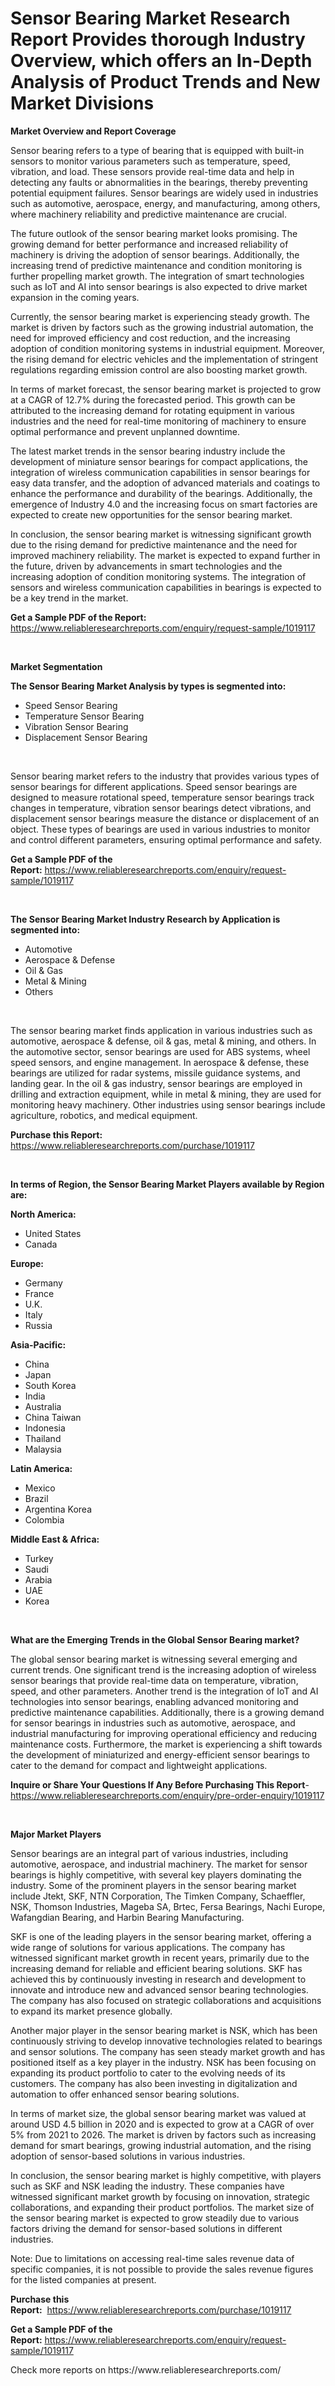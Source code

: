 <p><h1>Sensor Bearing Market Research Report Provides thorough Industry Overview, which offers an In-Depth Analysis of Product Trends and New Market Divisions</h1></p><p><strong>Market Overview and Report Coverage</strong></p>
<p><p>Sensor bearing refers to a type of bearing that is equipped with built-in sensors to monitor various parameters such as temperature, speed, vibration, and load. These sensors provide real-time data and help in detecting any faults or abnormalities in the bearings, thereby preventing potential equipment failures. Sensor bearings are widely used in industries such as automotive, aerospace, energy, and manufacturing, among others, where machinery reliability and predictive maintenance are crucial.</p><p>The future outlook of the sensor bearing market looks promising. The growing demand for better performance and increased reliability of machinery is driving the adoption of sensor bearings. Additionally, the increasing trend of predictive maintenance and condition monitoring is further propelling market growth. The integration of smart technologies such as IoT and AI into sensor bearings is also expected to drive market expansion in the coming years.</p><p>Currently, the sensor bearing market is experiencing steady growth. The market is driven by factors such as the growing industrial automation, the need for improved efficiency and cost reduction, and the increasing adoption of condition monitoring systems in industrial equipment. Moreover, the rising demand for electric vehicles and the implementation of stringent regulations regarding emission control are also boosting market growth.</p><p>In terms of market forecast, the sensor bearing market is projected to grow at a CAGR of 12.7% during the forecasted period. This growth can be attributed to the increasing demand for rotating equipment in various industries and the need for real-time monitoring of machinery to ensure optimal performance and prevent unplanned downtime.</p><p>The latest market trends in the sensor bearing industry include the development of miniature sensor bearings for compact applications, the integration of wireless communication capabilities in sensor bearings for easy data transfer, and the adoption of advanced materials and coatings to enhance the performance and durability of the bearings. Additionally, the emergence of Industry 4.0 and the increasing focus on smart factories are expected to create new opportunities for the sensor bearing market.</p><p>In conclusion, the sensor bearing market is witnessing significant growth due to the rising demand for predictive maintenance and the need for improved machinery reliability. The market is expected to expand further in the future, driven by advancements in smart technologies and the increasing adoption of condition monitoring systems. The integration of sensors and wireless communication capabilities in bearings is expected to be a key trend in the market.</p></p>
<p><strong>Get a Sample PDF of the Report:</strong> <a href="https://www.reliableresearchreports.com/enquiry/request-sample/1019117">https://www.reliableresearchreports.com/enquiry/request-sample/1019117</a></p>
<p>&nbsp;</p>
<p><strong>Market Segmentation</strong></p>
<p><strong>The Sensor Bearing Market Analysis by types is segmented into:</strong></p>
<p><ul><li>Speed Sensor Bearing</li><li>Temperature Sensor Bearing</li><li>Vibration Sensor Bearing</li><li>Displacement Sensor Bearing</li></ul></p>
<p>&nbsp;</p>
<p><p>Sensor bearing market refers to the industry that provides various types of sensor bearings for different applications. Speed sensor bearings are designed to measure rotational speed, temperature sensor bearings track changes in temperature, vibration sensor bearings detect vibrations, and displacement sensor bearings measure the distance or displacement of an object. These types of bearings are used in various industries to monitor and control different parameters, ensuring optimal performance and safety.</p></p>
<p><strong>Get a Sample PDF of the Report:</strong>&nbsp;<a href="https://www.reliableresearchreports.com/enquiry/request-sample/1019117">https://www.reliableresearchreports.com/enquiry/request-sample/1019117</a></p>
<p>&nbsp;</p>
<p><strong>The Sensor Bearing Market Industry Research by Application is segmented into:</strong></p>
<p><ul><li>Automotive</li><li>Aerospace & Defense</li><li>Oil & Gas</li><li>Metal & Mining</li><li>Others</li></ul></p>
<p>&nbsp;</p>
<p><p>The sensor bearing market finds application in various industries such as automotive, aerospace & defense, oil & gas, metal & mining, and others. In the automotive sector, sensor bearings are used for ABS systems, wheel speed sensors, and engine management. In aerospace & defense, these bearings are utilized for radar systems, missile guidance systems, and landing gear. In the oil & gas industry, sensor bearings are employed in drilling and extraction equipment, while in metal & mining, they are used for monitoring heavy machinery. Other industries using sensor bearings include agriculture, robotics, and medical equipment.</p></p>
<p><strong>Purchase this Report:</strong>&nbsp; <a href="https://www.reliableresearchreports.com/purchase/1019117">https://www.reliableresearchreports.com/purchase/1019117</a></p>
<p>&nbsp;</p>
<p><strong>In terms of Region, the Sensor Bearing Market Players available by Region are:</strong></p>
<p>
    <p> <strong> North America: </strong>
        <ul>
            <li>United States</li>
            <li>Canada</li>
        </ul>
        </p> 
    <p> <strong> Europe: </strong>
        <ul>
            <li>Germany</li>
            <li>France</li>
            <li>U.K.</li>
            <li>Italy</li>
            <li>Russia</li>
        </ul>
        </p> 
    <p> <strong> Asia-Pacific: </strong>
        <ul>
            <li>China</li>
            <li>Japan</li>
            <li>South Korea</li>
            <li>India</li>
            <li>Australia</li>
            <li>China Taiwan</li>
            <li>Indonesia</li>
            <li>Thailand</li>
            <li>Malaysia</li>
        </ul>
        </p> 
    <p> <strong> Latin America: </strong>
        <ul>
            <li>Mexico</li>
            <li>Brazil</li>
            <li>Argentina Korea</li>
            <li>Colombia</li>
        </ul>
        </p> 
    <p> <strong> Middle East & Africa: </strong>
        <ul>
            <li>Turkey</li>
            <li>Saudi</li>
            <li>Arabia</li>
            <li>UAE</li>
            <li>Korea</li>
        </ul>
    </p>
    </p>
<p>&nbsp;</p>
<p><strong>What are the Emerging Trends in the Global Sensor Bearing market?</strong></p>
<p><p>The global sensor bearing market is witnessing several emerging and current trends. One significant trend is the increasing adoption of wireless sensor bearings that provide real-time data on temperature, vibration, speed, and other parameters. Another trend is the integration of IoT and AI technologies into sensor bearings, enabling advanced monitoring and predictive maintenance capabilities. Additionally, there is a growing demand for sensor bearings in industries such as automotive, aerospace, and industrial manufacturing for improving operational efficiency and reducing maintenance costs. Furthermore, the market is experiencing a shift towards the development of miniaturized and energy-efficient sensor bearings to cater to the demand for compact and lightweight applications.</p></p>
<p><strong>Inquire or Share Your Questions If Any Before Purchasing This Report</strong>- <a href="https://www.reliableresearchreports.com/enquiry/pre-order-enquiry/1019117">https://www.reliableresearchreports.com/enquiry/pre-order-enquiry/1019117</a></p>
<p>&nbsp;</p>
<p><strong>Major Market Players</strong></p>
<p><p>Sensor bearings are an integral part of various industries, including automotive, aerospace, and industrial machinery. The market for sensor bearings is highly competitive, with several key players dominating the industry. Some of the prominent players in the sensor bearing market include Jtekt, SKF, NTN Corporation, The Timken Company, Schaeffler, NSK, Thomson Industries, Mageba SA, Brtec, Fersa Bearings, Nachi Europe, Wafangdian Bearing, and Harbin Bearing Manufacturing.</p><p>SKF is one of the leading players in the sensor bearing market, offering a wide range of solutions for various applications. The company has witnessed significant market growth in recent years, primarily due to the increasing demand for reliable and efficient bearing solutions. SKF has achieved this by continuously investing in research and development to innovate and introduce new and advanced sensor bearing technologies. The company has also focused on strategic collaborations and acquisitions to expand its market presence globally.</p><p>Another major player in the sensor bearing market is NSK, which has been continuously striving to develop innovative technologies related to bearings and sensor solutions. The company has seen steady market growth and has positioned itself as a key player in the industry. NSK has been focusing on expanding its product portfolio to cater to the evolving needs of its customers. The company has also been investing in digitalization and automation to offer enhanced sensor bearing solutions.</p><p>In terms of market size, the global sensor bearing market was valued at around USD 4.5 billion in 2020 and is expected to grow at a CAGR of over 5% from 2021 to 2026. The market is driven by factors such as increasing demand for smart bearings, growing industrial automation, and the rising adoption of sensor-based solutions in various industries.</p><p>In conclusion, the sensor bearing market is highly competitive, with players such as SKF and NSK leading the industry. These companies have witnessed significant market growth by focusing on innovation, strategic collaborations, and expanding their product portfolios. The market size of the sensor bearing market is expected to grow steadily due to various factors driving the demand for sensor-based solutions in different industries.</p><p>Note: Due to limitations on accessing real-time sales revenue data of specific companies, it is not possible to provide the sales revenue figures for the listed companies at present.</p></p>
<p><strong>Purchase this Report:</strong>&nbsp;&nbsp;<a href="https://www.reliableresearchreports.com/purchase/1019117">https://www.reliableresearchreports.com/purchase/1019117</a></p>
<p></p>
<p><strong>Get a Sample PDF of the Report:</strong>&nbsp;<a href="https://www.reliableresearchreports.com/enquiry/request-sample/1019117">https://www.reliableresearchreports.com/enquiry/request-sample/1019117</a></p>
<p>Check more reports on https://www.reliableresearchreports.com/</p>